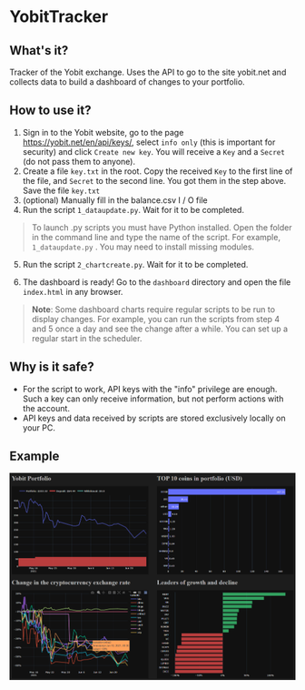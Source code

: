 
# YobitTracker

## What's it?
Tracker of the Yobit exchange. Uses the API to go to the site yobit.net and collects data to build a dashboard of changes to your portfolio.

## How to use it?

1. Sign in to the Yobit website, go to the page https://yobit.net/en/api/keys/, select `info only` (this is important for security) and click `Create new key`. You will receive a `Key` and a `Secret` (do not pass them to anyone).
2. Сreate a file `key.txt` in the root. Copy the received `Key` to the first line of the file, and `Secret` to the second line. You got them in the step above. Save the file `key.txt`
3. (optional) Manually fill in the balance.csv I / O file
4. Run the script `1_dataupdate.py`. Wait for it to be completed.

> To launch .py scripts you must have Python installed. Open the folder in the command line and type the name of the script. For example, `1_dataupdate.py` . You may need to install missing modules.

5. Run the script `2_chartcreate.py`. Wait for it to be completed.

6. The dashboard is ready! Go to the `dashboard` directory and open the file `index.html` in any browser.

> __Note__: Some dashboard charts require regular scripts to be run to display changes. For example, you can run the scripts from step 4 and 5 once a day and see the change after a while. You can set up a regular start in the scheduler.

## Why is it safe?

* For the script to work, API keys with the "info" privilege are enough. Such a key can only receive information, but not perform actions with the account.
* API keys and data received by scripts are stored exclusively locally on your PC.

## Example

![Screenshot](example.png)


